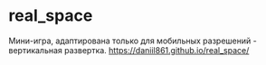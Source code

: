# real_space
Мини-игра, адаптирована только для мобильных разрешений - вертикальная развертка.
https://daniil861.github.io/real_space/
